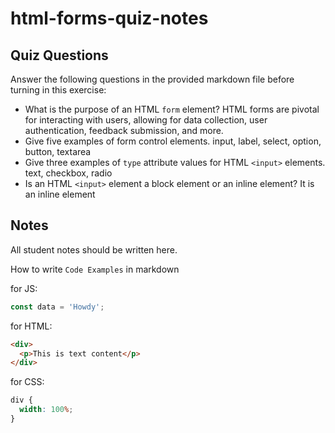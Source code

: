 # html-forms-quiz-notes

## Quiz Questions

Answer the following questions in the provided markdown file before turning in this exercise:

- What is the purpose of an HTML `form` element?
  HTML forms are pivotal for interacting with users, allowing for data collection, user authentication, feedback submission, and more.
- Give five examples of form control elements.
  input, label, select, option, button, textarea
- Give three examples of `type` attribute values for HTML `<input>` elements.
  text, checkbox, radio
- Is an HTML `<input>` element a block element or an inline element?
  It is an inline element

## Notes

All student notes should be written here.

How to write `Code Examples` in markdown

for JS:

```javascript
const data = 'Howdy';
```

for HTML:

```html
<div>
  <p>This is text content</p>
</div>
```

for CSS:

```css
div {
  width: 100%;
}
```
